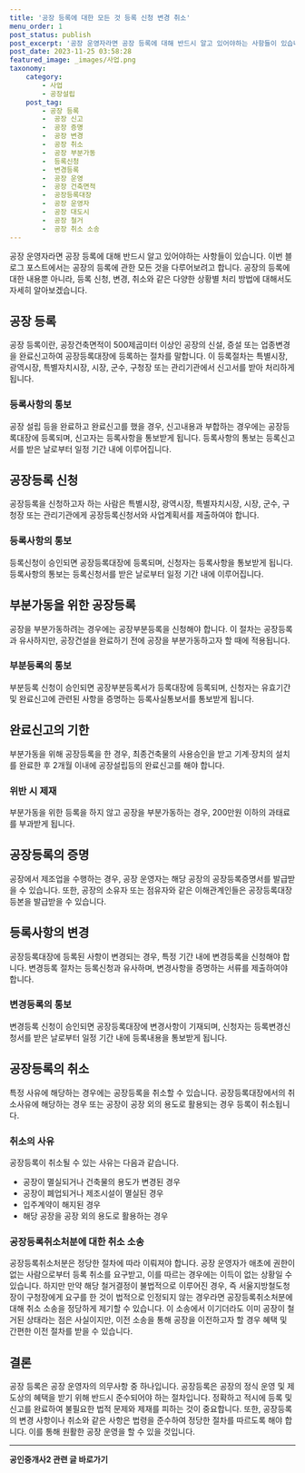```yaml
---
title: '공장 등록에 대한 모든 것 등록 신청 변경 취소'
menu_order: 1
post_status: publish
post_excerpt: '공장 운영자라면 공장 등록에 대해 반드시 알고 있어야하는 사항들이 있습니다. 이번 블로그 포스트에서는 공장의 등록에 관한 모든 것을 다루어보려고 합니다. 공장의 등록에 대한 내용뿐 아니라, 등록 신청, 변경, 취소와 같은 다양한 상황별 처리 방법에 대해서도 자세히 알아보겠습니다.'
post_date: 2023-11-25 03:58:28
featured_image: _images/사업.png
taxonomy:
    category:
        - 사업
        - 공장설립
    post_tag:
        - 공장 등록
        -  공장 신고
        -  공장 증명
        -  공장 변경
        -  공장 취소
        -  공장 부분가동
        -  등록신청
        -  변경등록
        -  공장 운영
        -  공장 건축면적
        -  공장등록대장
        -  공장 운영자
        -  공장 대도시
        -  공장 철거
        -  공장 취소 소송
---
```



공장 운영자라면 공장 등록에 대해 반드시 알고 있어야하는 사항들이 있습니다. 이번 블로그 포스트에서는 공장의 등록에 관한 모든 것을 다루어보려고 합니다. 공장의 등록에 대한 내용뿐 아니라, 등록 신청, 변경, 취소와 같은 다양한 상황별 처리 방법에 대해서도 자세히 알아보겠습니다.

## 공장 등록
공장 등록이란, 공장건축면적이 500제곱미터 이상인 공장의 신설, 증설 또는 업종변경을 완료신고하여 공장등록대장에 등록하는 절차를 말합니다. 이 등록절차는 특별시장, 광역시장, 특별자치시장, 시장, 군수, 구청장 또는 관리기관에서 신고서를 받아 처리하게 됩니다.

### 등록사항의 통보
공장 설립 등을 완료하고 완료신고를 했을 경우, 신고내용과 부합하는 경우에는 공장등록대장에 등록되며, 신고자는 등록사항을 통보받게 됩니다. 등록사항의 통보는 등록신고서를 받은 날로부터 일정 기간 내에 이루어집니다.

## 공장등록 신청
공장등록을 신청하고자 하는 사람은 특별시장, 광역시장, 특별자치시장, 시장, 군수, 구청장 또는 관리기관에게 공장등록신청서와 사업계획서를 제출하여야 합니다.

### 등록사항의 통보
등록신청이 승인되면 공장등록대장에 등록되며, 신청자는 등록사항을 통보받게 됩니다. 등록사항의 통보는 등록신청서를 받은 날로부터 일정 기간 내에 이루어집니다.

## 부분가동을 위한 공장등록
공장을 부분가동하려는 경우에는 공장부분등록을 신청해야 합니다. 이 절차는 공장등록과 유사하지만, 공장건설을 완료하기 전에 공장을 부분가동하고자 할 때에 적용됩니다.

### 부분등록의 통보
부분등록 신청이 승인되면 공장부분등록서가 등록대장에 등록되며, 신청자는 유효기간 및 완료신고에 관련된 사항을 증명하는 등록사실통보서를 통보받게 됩니다.

## 완료신고의 기한
부분가동을 위해 공장등록을 한 경우, 최종건축물의 사용승인을 받고 기계·장치의 설치를 완료한 후 2개월 이내에 공장설립등의 완료신고를 해야 합니다.

### 위반 시 제재
부분가동을 위한 등록을 하지 않고 공장을 부분가동하는 경우, 200만원 이하의 과태료를 부과받게 됩니다.

## 공장등록의 증명
공장에서 제조업을 수행하는 경우, 공장 운영자는 해당 공장의 공장등록증명서를 발급받을 수 있습니다. 또한, 공장의 소유자 또는 점유자와 같은 이해관계인들은 공장등록대장 등본을 발급받을 수 있습니다.

## 등록사항의 변경
공장등록대장에 등록된 사항이 변경되는 경우, 특정 기간 내에 변경등록을 신청해야 합니다. 변경등록 절차는 등록신청과 유사하며, 변경사항을 증명하는 서류를 제출하여야 합니다. 

### 변경등록의 통보
변경등록 신청이 승인되면 공장등록대장에 변경사항이 기재되며, 신청자는 등록변경신청서를 받은 날로부터 일정 기간 내에 등록내용을 통보받게 됩니다.

## 공장등록의 취소
특정 사유에 해당하는 경우에는 공장등록을 취소할 수 있습니다. 공장등록대장에서의 취소사유에 해당하는 경우 또는 공장이 공장 외의 용도로 활용되는 경우 등록이 취소됩니다.

### 취소의 사유
공장등록이 취소될 수 있는 사유는 다음과 같습니다.
- 공장이 멸실되거나 건축물의 용도가 변경된 경우
- 공장이 폐업되거나 제조시설이 멸실된 경우
- 입주계약이 해지된 경우
- 해당 공장을 공장 외의 용도로 활용하는 경우

### 공장등록취소처분에 대한 취소 소송
공장등록취소처분은 정당한 절차에 따라 이뤄져야 합니다. 공장 운영자가 애초에 권한이 없는 사람으로부터 등록 취소를 요구받고, 이를 따르는 경우에는 이득이 없는 상황일 수 있습니다. 하지만 만약 해당 철거결정이 불법적으로 이루어진 경우, 즉 서울지방철도청장이 구청장에게 요구를 한 것이 법적으로 인정되지 않는 경우라면 공장등록취소처분에 대해 취소 소송을 정당하게 제기할 수 있습니다. 이 소송에서 이기더라도 이미 공장이 철거된 상태라는 점은 사실이지만, 이전 소송을 통해 공장을 이전하고자 할 경우 혜택 및 간편한 이전 절차를 받을 수 있습니다.

## 결론
공장 등록은 공장 운영자의 의무사항 중 하나입니다. 공장등록은 공장의 정식 운영 및 제도상의 혜택을 받기 위해 반드시 준수되어야 하는 절차입니다. 정확하고 적시에 등록 및 신고를 완료하여 불필요한 법적 문제와 제재를 피하는 것이 중요합니다. 또한, 공장등록의 변경 사항이나 취소와 같은 사항은 법령을 준수하여 정당한 절차를 따르도록 해야 합니다. 이를 통해 원활한 공장 운영을 할 수 있을 것입니다.
<!-- wp:separator -->
<hr class="wp-block-separator has-alpha-channel-opacity"/>
<!-- /wp:separator -->

<!-- wp:group {"backgroundColor":"base","layout":{"type":"constrained"}} -->
<div class="wp-block-group has-base-background-color has-background"><!-- wp:paragraph {"align":"center","fontSize":"medium"} -->
<p class="has-text-align-center has-large-font-size"><strong>공인중개사2 관련 글 바로가기</strong></p>
<!-- /wp:paragraph -->


<!-- wp:latest-posts
{"categories":[{"id":22741,"count":19,"description":"","link":"https://uknowlaw.com/category/%ea%b3%b5%ec%9d%b8%ec%a4%91%ea%b0%9c%ec%82%ac2/","name":"공인중개사2","slug":"공인중개사2","taxonomy":"category","parent":0,"meta":[],"_links":{"self":[{"href":"https://uknowlaw.com/wp-json/wp/v2/categories/22741"}],"collection":[{"href":"https://uknowlaw.com/wp-json/wp/v2/categories"}],"about":[{"href":"https://uknowlaw.com/wp-json/wp/v2/taxonomies/category"}],"wp:post_type":[{"href":"https://uknowlaw.com/wp-json/wp/v2/posts?categories=22741"}],"curies":[{"name":"wp","href":"https://api.w.org/{rel}","templated":true}]}}],"postsToShow":100,"excerptLength":28,"postLayout":"grid","columns":2,"featuredImageAlign":"left","featuredImageSizeSlug":"large","fontSize":"small"} /--></div>
<!-- /wp:group -->